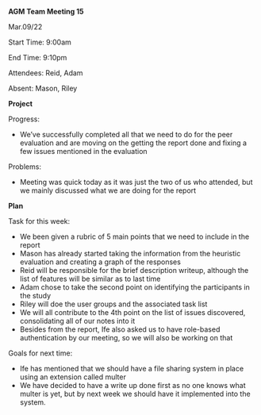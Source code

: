 ﻿**AGM Team Meeting 15**

Mar.09/22

Start Time: 9:00am

End Time: 9:10pm

Attendees: Reid, Adam

Absent: Mason, Riley

**Project**

Progress:

- We’ve successfully completed all that we need to do for the peer evaluation and are moving on the getting the report done and fixing a few issues mentioned in the evaluation

Problems:

- Meeting was quick today as it was just the two of us who attended, but we mainly discussed what we are doing for the report

**Plan**

Task for this week:

- We been given a rubric of 5 main points that we need to include in the report
- Mason has already started taking the information from the heuristic evaluation and creating a graph of the responses
- Reid will be responsible for the brief description writeup, although the list of features will be similar as to last time
- Adam chose to take the second point on identifying the participants in the study
- Riley will doe the user groups and the associated task list
- We will all contribute to the 4th point on the list of issues discovered, consolidating all of our notes into it
- Besides from the report, Ife also asked us to have role-based authentication by our meeting, so we will also be working on that

Goals for next time:

- Ife has mentioned that we should have a file sharing system in place using an extension called multer
- We have decided to have a write up done first as no one knows what multer is yet, but by next week we should have it implemented into the system.


